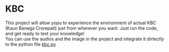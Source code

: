 # KBC
This project will allow yopu to experience the environment of actual KBC (Kaun Banega Crorepati) just from wherever you want. Just run the code, and get ready to test your knowledge!<br>
You can use the audios and the image in the project and integrate it dirtectly to the python file <a href="https://github.com/rohansharma111/KBC/blob/d85f1799f995b73ac631c825708a418f80db521f/kbc.py">kbc.py</a>
